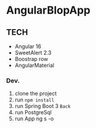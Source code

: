 # AngularBlopApp

## TECH
* Angular 16
* SweetAlert 2.3
* Boostrap row
* AngularMaterial


### Dev.

1. clone the project
2. run `npm install`
3. run Spring Boot 3 `Back`
4. run PostgreSql
5. run App ng s -o